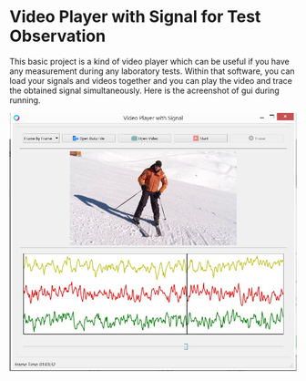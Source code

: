 # Video Player with Signal for Test Observation 

This basic project is a kind of video player which can be useful if you have any measurement during any laboratory tests. Within that software, you can load your signals and videos together and you can play the video and trace the obtained signal simultaneously. Here is the acreenshot of gui during running.

![Sample image](data/videosignalplayer.jpg?raw=true "Title")


